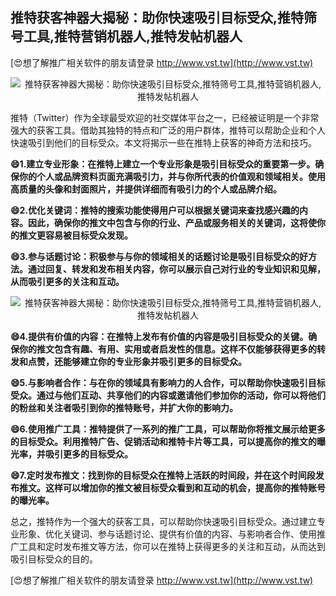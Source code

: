 ## **推特获客神器大揭秘：助你快速吸引目标受众,推特筛号工具,推特营销机器人,推特发帖机器人**

[😍想了解推广相关软件的朋友请登录 http://www.vst.tw](http://www.vst.tw)

 <center><img src="https://vst.tw/MP4/tuiguang/png/0.png" alt="推特获客神器大揭秘：助你快速吸引目标受众,推特筛号工具,推特营销机器人,推特发帖机器人"></center>

推特（Twitter）作为全球最受欢迎的社交媒体平台之一，已经被证明是一个非常强大的获客工具。借助其独特的特点和广泛的用户群体，推特可以帮助企业和个人快速吸引到他们的目标受众。本文将揭示一些在推特上获客的神奇方法和技巧。

**😄1.建立专业形象：在推特上建立一个专业形象是吸引目标受众的重要第一步。确保你的个人或品牌资料页面充满吸引力，并与你所代表的价值观和领域相关。使用高质量的头像和封面照片，并提供详细而有吸引力的个人或品牌介绍。**

**😄2.优化关键词：推特的搜索功能使得用户可以根据关键词来查找感兴趣的内容。因此，确保你的推文中包含与你的行业、产品或服务相关的关键词，这将使你的推文更容易被目标受众发现。**

**😄3.参与话题讨论：积极参与与你的领域相关的话题讨论是吸引目标受众的好方法。通过回复、转发和发布相关内容，你可以展示自己对行业的专业知识和见解，从而吸引更多的关注和互动。**

 <center><img src="https://vst.tw/MP4/tuiguang/png/8.png" alt="推特获客神器大揭秘：助你快速吸引目标受众,推特筛号工具,推特营销机器人,推特发帖机器人"></center>

**😄4.提供有价值的内容：在推特上发布有价值的内容是吸引目标受众的关键。确保你的推文包含有趣、有用、实用或者启发性的信息。这样不仅能够获得更多的转发和点赞，还能够建立你的专业形象并吸引更多的目标受众。**

**😄5.与影响者合作：与在你的领域具有影响力的人合作，可以帮助你快速吸引目标受众。通过与他们互动、共享他们的内容或邀请他们参加你的活动，你可以将他们的粉丝和关注者吸引到你的推特账号，并扩大你的影响力。**

**😄6.使用推广工具：推特提供了一系列的推广工具，可以帮助你将推文展示给更多的目标受众。利用推特广告、促销活动和推特卡片等工具，可以提高你的推文的曝光率，并吸引更多的目标受众。**

**😄7.定时发布推文：找到你的目标受众在推特上活跃的时间段，并在这个时间段发布推文。这样可以增加你的推文被目标受众看到和互动的机会，提高你的推特账号的曝光率。**

总之，推特作为一个强大的获客工具，可以帮助你快速吸引目标受众。通过建立专业形象、优化关键词、参与话题讨论、提供有价值的内容、与影响者合作、使用推广工具和定时发布推文等方法，你可以在推特上获得更多的关注和互动，从而达到吸引目标受众的目的。

[😍想了解推广相关软件的朋友请登录 http://www.vst.tw](http://www.vst.tw)



